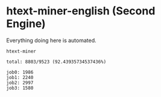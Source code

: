 # htext-miner-english (Second Engine)

Everything doing here is automated.

```
htext-miner

total: 8803/9523 (92.43935734537436%)

job0: 1986
job1: 2240
job2: 2997
job3: 1580
```